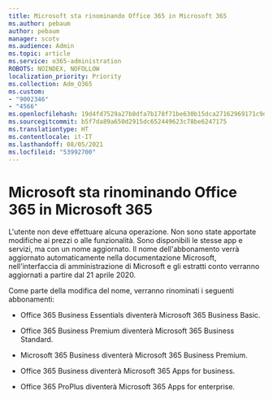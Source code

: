 ```yaml
---
title: Microsoft sta rinominando Office 365 in Microsoft 365
ms.author: pebaum
author: pebaum
manager: scotv
ms.audience: Admin
ms.topic: article
ms.service: o365-administration
ROBOTS: NOINDEX, NOFOLLOW
localization_priority: Priority
ms.collection: Adm_O365
ms.custom:
- "9002346"
- "4566"
ms.openlocfilehash: 19d4fd7529a27b8dfa7b178f71be630b15dca27162969171c9d0f3bbf820d983
ms.sourcegitcommit: b5f7da89a650d2915dc652449623c78be6247175
ms.translationtype: HT
ms.contentlocale: it-IT
ms.lasthandoff: 08/05/2021
ms.locfileid: "53992700"
---
```

# <a name="microsoft-is-renaming-office-365-to-microsoft-365"></a>Microsoft sta rinominando Office 365 in Microsoft 365

L'utente non deve effettuare alcuna operazione. Non sono state apportate modifiche ai prezzi o alle funzionalità. Sono disponibili le stesse app e servizi, ma con un nome aggiornato. Il nome dell'abbonamento verrà aggiornato automaticamente nella documentazione Microsoft, nell'interfaccia di amministrazione di Microsoft e gli estratti conto verranno aggiornati a partire dal 21 aprile 2020.

Come parte della modifica del nome, verranno rinominati i seguenti abbonamenti:

- Office 365 Business Essentials diventerà Microsoft 365 Business Basic.

- Office 365 Business Premium diventerà Microsoft 365 Business Standard.

- Microsoft 365 Business diventerà Microsoft 365 Business Premium.

- Office 365 Business diventerà Microsoft 365 Apps for business.

- Office 365 ProPlus diventerà Microsoft 365 Apps for enterprise.
